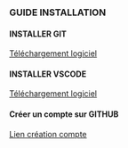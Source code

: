 ### GUIDE INSTALLATION

#### INSTALLER GIT

[Téléchargement logiciel](https://git-scm.com/downloads)
#### INSTALLER VSCODE

[Téléchargement logiciel](https://code.visualstudio.com/)
#### Créer un compte sur GITHUB

[Lien création compte](https://github.com/signup)